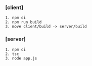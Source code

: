 ### [client]
```
1. npm ci
2. npm run build
3. move client/build -> server/build
```

### [server]
```
1. npm ci
2. tsc
3. node app.js
```